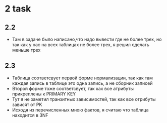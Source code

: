 # 2 task 
## 2.2
* Там в задаче было написано,что надо вывести где не более трех, но так как у нас на всех таблицах не более трех, я решил сделать меньше трех
## 2.3
* Таблица соответсвует первой форме нормализации, так как там каждая запись в таблице это одна запись, а не сборник записей
* Второй форме тоже соответсвует, так как все атрибуты прикреплены к PRIMARY KEY
* Тут я не заметил транзитных зависимостей, так как все отрибуты зависят от PK
* Исходя из перечисленных мною фактов, я считаю что таблица находится в 3NF
